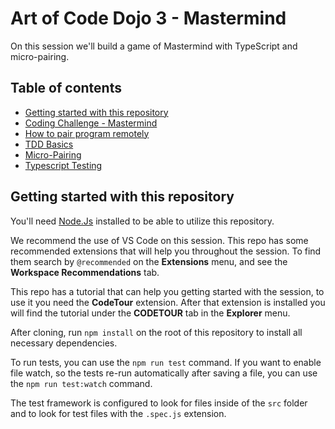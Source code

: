 # Art of Code Dojo 3 - Mastermind

On this session we'll build a game of Mastermind with TypeScript and micro-pairing.

## Table of contents
- [Getting started with this repository](#getting-started-with-this-repository)
- [Coding Challenge - Mastermind](CHALLENGE.md)
- [How to pair program remotely](docs/how-to-pair-program-remotely.md)
- [TDD Basics](docs/tdd.md)
- [Micro-Pairing](docs/micro-pairing.md)
- [Typescript Testing](docs/testing-in-typescript.md)

## Getting started with this repository
You'll need [Node.Js](https://nodejs.org/) installed to be able to utilize this repository.

We recommend the use of VS Code on this session. This repo has some recommended extensions that will help you throughout the session. To find them search by `@recommended` on the **Extensions** menu, and see the **Workspace Recommendations** tab.

This repo has a tutorial that can help you getting started with the session, to use it you need the **CodeTour** extension. After that extension is installed you will find the tutorial under the **CODETOUR** tab in the **Explorer** menu.

After cloning, run `npm install` on the root of this repository to install all necessary dependencies.

To run tests, you can use the `npm run test` command. If you want to enable file watch, so the tests re-run automatically after saving a file, you can use the `npm run test:watch` command.

The test framework is configured to look for files inside of the `src` folder and to look for test files with the `.spec.js` extension.
